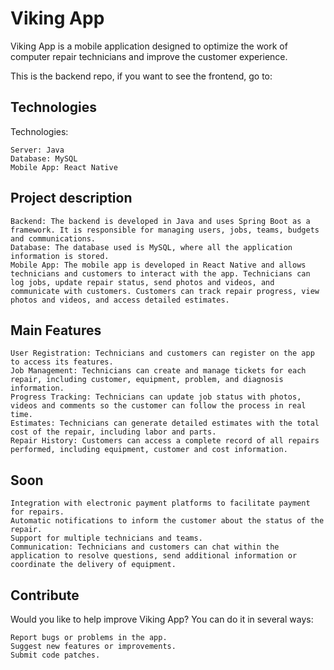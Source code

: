 
# Viking App

Viking App is a mobile application designed to optimize the work of computer repair technicians and improve the customer experience.

This is the backend repo, if you want to see the frontend, go to:




## Technologies
Technologies:

    Server: Java
    Database: MySQL
    Mobile App: React Native
## Project description

    Backend: The backend is developed in Java and uses Spring Boot as a framework. It is responsible for managing users, jobs, teams, budgets and communications.
    Database: The database used is MySQL, where all the application information is stored.
    Mobile App: The mobile app is developed in React Native and allows technicians and customers to interact with the app. Technicians can log jobs, update repair status, send photos and videos, and communicate with customers. Customers can track repair progress, view photos and videos, and access detailed estimates.

## Main Features
    User Registration: Technicians and customers can register on the app to access its features.
    Job Management: Technicians can create and manage tickets for each repair, including customer, equipment, problem, and diagnosis information.
    Progress Tracking: Technicians can update job status with photos, videos and comments so the customer can follow the process in real time.
    Estimates: Technicians can generate detailed estimates with the total cost of the repair, including labor and parts.
    Repair History: Customers can access a complete record of all repairs performed, including equipment, customer and cost information.

## Soon
    Integration with electronic payment platforms to facilitate payment for repairs.
    Automatic notifications to inform the customer about the status of the repair.
    Support for multiple technicians and teams.
    Communication: Technicians and customers can chat within the application to resolve questions, send additional information or coordinate the delivery of equipment.
## Contribute

Would you like to help improve Viking App? You can do it in several ways:

    Report bugs or problems in the app.
    Suggest new features or improvements.
    Submit code patches.

